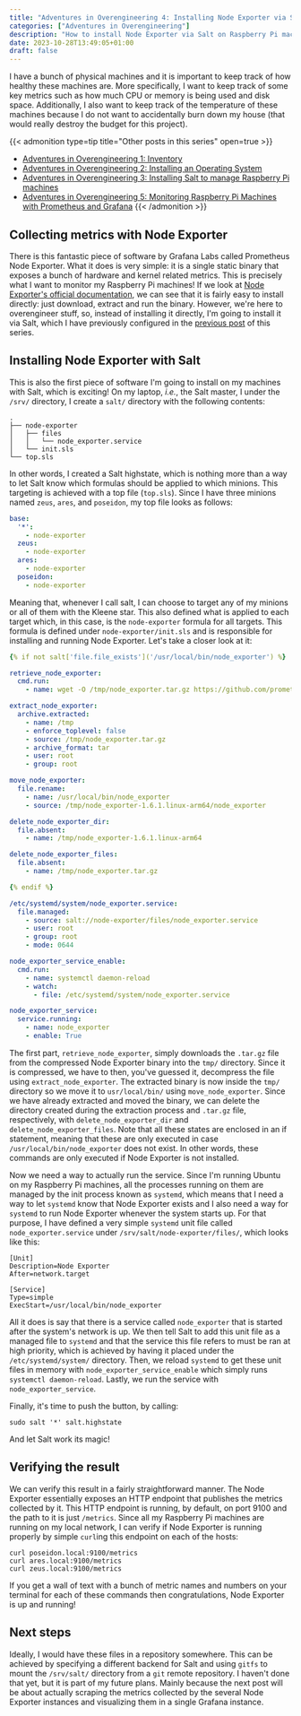 ```yaml
---
title: "Adventures in Overengineering 4: Installing Node Exporter via Salt"
categories: ["Adventures in Overengineering"]
description: "How to install Node Exporter via Salt on Raspberry Pi machines."
date: 2023-10-28T13:49:05+01:00
draft: false
---
```


I have a bunch of physical machines and it is important to keep track of how healthy these machines are. More specifically, I want to keep track of some key metrics such as how much CPU or memory is being used and disk space. Additionally, I also want to keep track of the temperature of these machines because I do not want to accidentally burn down my house (that would really destroy the budget for this project).

{{< admonition type=tip title="Other posts in this series" open=true >}}
* [Adventures in Overengineering 1: Inventory](https://ornlu-is.github.io/overengineering_1/)
* [Adventures in Overengineering 2: Installing an Operating System](https://ornlu-is.github.io/overengineering_2/)
* [Adventures in Overengineering 3: Installing Salt to manage Raspberry Pi machines](https://ornlu-is.github.io/overengineering_3/)
* [Adventures in Overengineering 5: Monitoring Raspberry Pi Machines with Prometheus and Grafana](https://ornlu-is.github.io/overengineering_5/)
{{< /admonition >}}

## Collecting metrics with Node Exporter

There is this fantastic piece of software by Grafana Labs called Prometheus Node Exporter. What it does is very simple: it is a single static binary that exposes a bunch of hardware and kernel related metrics. This is precisely what I want to monitor my Raspberry Pi machines! If we look at [Node Exporter's official documentation](https://prometheus.io/docs/guides/node-exporter/), we can see that it is fairly easy to install directly: just download, extract and run the binary. However, we're here to overengineer stuff, so, instead of installing it directly, I'm going to install it via Salt, which I have previously configured in the [previous post](https://ornlu-is.github.io/overengineering_3/) of this series.

## Installing Node Exporter with Salt

This is also the first piece of software I'm going to install on my machines with Salt, which is exciting! On my laptop, *i.e.*, the Salt master, I under the `/srv/` directory, I create a `salt/` directory with the following contents: 

```plaintext
.
├── node-exporter
│   ├── files
│   │   └── node_exporter.service
│   └── init.sls
└── top.sls
```

In other words, I created a Salt highstate, which is nothing more than a way to let Salt know which formulas should be applied to which minions. This targeting is achieved with a top file (`top.sls`). Since I have three minions named `zeus`, `ares`, and `poseidon`, my top file looks as follows:

```yaml
base:
  '*':
    - node-exporter
  zeus:
    - node-exporter
  ares:
    - node-exporter
  poseidon:
    - node-exporter
```

Meaning that, whenever I call salt, I can choose to target any of my minions or all of them with the Kleene star. This also defined what is applied to each target which, in this case, is the `node-exporter` formula for all targets. This formula is defined under `node-exporter/init.sls` and is responsible for installing and running Node Exporter. Let's take a closer look at it:

```yaml
{% if not salt['file.file_exists']('/usr/local/bin/node_exporter') %}

retrieve_node_exporter:
  cmd.run:
    - name: wget -O /tmp/node_exporter.tar.gz https://github.com/prometheus/node_exporter/releases/download/v1.6.1/node_exporter-1.6.1.linux-arm64.tar.gz

extract_node_exporter:
  archive.extracted:
    - name: /tmp
    - enforce_toplevel: false
    - source: /tmp/node_exporter.tar.gz
    - archive_format: tar
    - user: root
    - group: root

move_node_exporter:
  file.rename:
    - name: /usr/local/bin/node_exporter
    - source: /tmp/node_exporter-1.6.1.linux-arm64/node_exporter

delete_node_exporter_dir:
  file.absent:
    - name: /tmp/node_exporter-1.6.1.linux-arm64

delete_node_exporter_files:
  file.absent:
    - name: /tmp/node_exporter.tar.gz

{% endif %}

/etc/systemd/system/node_exporter.service:
  file.managed:
    - source: salt://node-exporter/files/node_exporter.service
    - user: root
    - group: root
    - mode: 0644

node_exporter_service_enable:
  cmd.run:
    - name: systemctl daemon-reload
    - watch:
      - file: /etc/systemd/system/node_exporter.service

node_exporter_service:
  service.running:
    - name: node_exporter
    - enable: True
```


The first part, `retrieve_node_exporter`, simply downloads the `.tar.gz` file from the compressed Node Exporter binary into the `tmp/` directory. Since it is compressed, we have to then, you've guessed it, decompress the file using `extract_node_exporter`. The extracted binary is now inside the `tmp/` directory so we move it to `usr/local/bin/` using `move_node_exporter`. Since we have already extracted and moved the binary, we can delete the directory created during the extraction process and `.tar.gz` file, respectively, with `delete_node_exporter_dir` and `delete_node_exporter_files`. Note that all these states are enclosed in an if statement, meaning that these are only executed in case `/usr/local/bin/node_exporter` does not exist. In other words, these commands are only executed if Node Exporter is not installed.

Now we need a way to actually run the service. Since I'm running Ubuntu on my Raspberry Pi machines, all the processes running on them are managed by the init process known as `systemd`, which means that I need a way to let `systemd` know that Node Exporter exists and I also need a way for `systemd` to run Node Exporter whenever the system starts up. For that purpose, I have defined a very simple `systemd` unit file called `node_exporter.service` under `/srv/salt/node-exporter/files/`, which looks like this:

```plaintext
[Unit]
Description=Node Exporter
After=network.target

[Service]
Type=simple
ExecStart=/usr/local/bin/node_exporter
```

All it does is say that there is a service called `node_exporter` that is started after the system's network is up. We then tell Salt to add this unit file as a managed file to `systemd` and that the service this file refers to must be ran at high priority, which is achieved by having it placed under the `/etc/systemd/system/` directory. Then, we reload `systemd` to get these unit files in memory with `node_exporter_service_enable` which simply runs `systemctl daemon-reload`. Lastly, we run the service with `node_exporter_service`.

Finally, it's time to push the button, by calling:

```
sudo salt '*' salt.highstate
```

And let Salt work its magic!

## Verifying the result

We can verify this result in a fairly straightforward manner. The Node Exporter essentially exposes an HTTP endpoint that publishes the metrics collected by it. This HTTP endpoint is running, by default, on port 9100 and the path to it is just `/metrics`. Since all my Raspberry Pi machines are running on my local network, I can verify if Node Exporter is running properly by simple `curl`ing this endpoint on each of the hosts:

```
curl poseidon.local:9100/metrics
curl ares.local:9100/metrics
curl zeus.local:9100/metrics
```

If you get a wall of text with a bunch of metric names and numbers on your terminal for each of these commands then congratulations, Node Exporter is up and running!

## Next steps

Ideally, I would have these files in a repository somewhere. This can be achieved by specifying a different backend for Salt and using `gitfs` to mount the `/srv/salt/` directory from a `git` remote repository. I haven't done that yet, but it is part of my future plans. Mainly because the next post will be about actually scraping the metrics collected by the several Node Exporter instances and visualizing them in a single Grafana instance.
